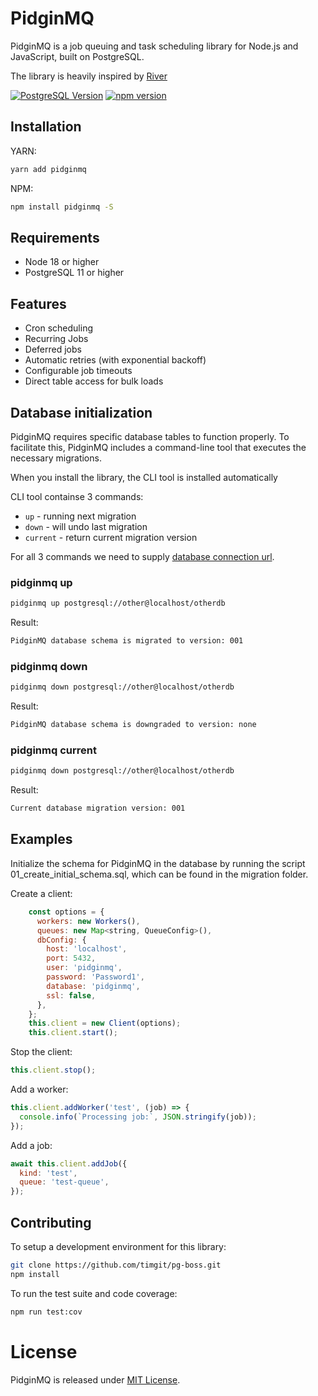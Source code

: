 # PidginMQ

PidginMQ is a job queuing and task scheduling library for Node.js and JavaScript, built on PostgreSQL.

The library is heavily inspired by [River](https://riverqueue.com/)

[![PostgreSQL Version](https://img.shields.io/badge/PostgreSQL-11+-blue.svg?maxAge=2592000)](http://www.postgresql.org)
[![npm version](https://badge.fury.io/js/pidginmq.svg)](https://badge.fury.io/js/pidginmq)

## Installation

YARN:

```bash
yarn add pidginmq
```

NPM:

```bash
npm install pidginmq -S
```

## Requirements

- Node 18 or higher
- PostgreSQL 11 or higher

## Features

- Cron scheduling
- Recurring Jobs
- Deferred jobs
- Automatic retries (with exponential backoff)
- Configurable job timeouts
- Direct table access for bulk loads

## Database initialization

PidginMQ requires specific database tables to function properly. To facilitate this, PidginMQ includes a command-line tool that executes the necessary migrations.

When you install the library, the CLI tool is installed automatically

CLI tool containse 3 commands:

- `up` - running next migration
- `down` - will undo last migration
- `current` - return current migration version

For all 3 commands we need to supply [database connection url](https://www.postgresql.org/docs/current/libpq-connect.html#LIBPQ-CONNSTRING-URIS).

### pidginmq up

```bash
pidginmq up postgresql://other@localhost/otherdb
```

Result:

```bash
PidginMQ database schema is migrated to version: 001
```

### pidginmq down

```bash
pidginmq down postgresql://other@localhost/otherdb
```

Result:

```bash
PidginMQ database schema is downgraded to version: none
```

### pidginmq current

```bash
pidginmq down postgresql://other@localhost/otherdb
```

Result:

```bash
Current database migration version: 001
```

## Examples

Initialize the schema for PidginMQ in the database by running the script 01_create_initial_schema.sql, which can be found in the migration folder.

Create a client:

```js
    const options = {
      workers: new Workers(),
      queues: new Map<string, QueueConfig>(),
      dbConfig: {
        host: 'localhost',
        port: 5432,
        user: 'pidginmq',
        password: 'Password1',
        database: 'pidginmq',
        ssl: false,
      },
    };
    this.client = new Client(options);
    this.client.start();
```

Stop the client:

```js
this.client.stop();
```

Add a worker:

```js
this.client.addWorker('test', (job) => {
  console.info(`Processing job:`, JSON.stringify(job));
});
```

Add a job:

```js
await this.client.addJob({
  kind: 'test',
  queue: 'test-queue',
});
```

## Contributing

To setup a development environment for this library:

```bash
git clone https://github.com/timgit/pg-boss.git
npm install
```

To run the test suite and code coverage:

```bash
npm run test:cov
```

# License

PidginMQ is released under [MIT License](https://opensource.org/licenses/MIT).
